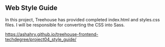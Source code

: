 ## Web Style Guide
In this project, Treehouse has provided completed index.html and styles.css files. I will be responsible for converting the CSS into Sass.

https://ashahry.github.io/treehouse-frontend-techdegree/project04_style_guide/

